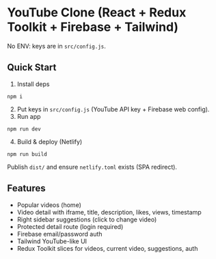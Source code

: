 # YouTube Clone (React + Redux Toolkit + Firebase + Tailwind)

No ENV: keys are in `src/config.js`.

## Quick Start
1) Install deps
```
npm i
```
2) Put keys in `src/config.js` (YouTube API key + Firebase web config).
3) Run app
```
npm run dev
```
4) Build & deploy (Netlify)
```
npm run build
```
Publish `dist/` and ensure `netlify.toml` exists (SPA redirect).

## Features
- Popular videos (home)
- Video detail with iframe, title, description, likes, views, timestamp
- Right sidebar suggestions (click to change video)
- Protected detail route (login required)
- Firebase email/password auth
- Tailwind YouTube-like UI
- Redux Toolkit slices for videos, current video, suggestions, auth
